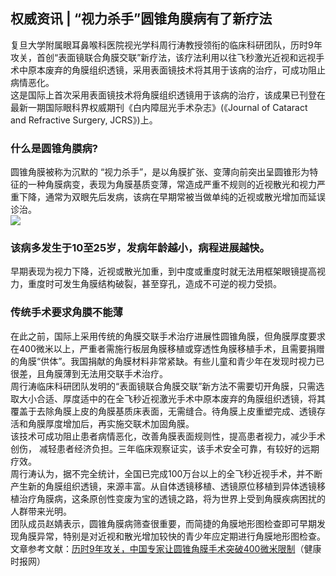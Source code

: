 ## 权威资讯 | “视力杀手”圆锥角膜病有了新疗法  
复旦大学附属眼耳鼻喉科医院视光学科周行涛教授领衔的临床科研团队，历时9年攻关，首创“表面镜联合角膜交联”新疗法，该疗法利用以往飞秒激光近视和远视手术中原本废弃的角膜组织透镜，采用表面镜技术将其用于该病的治疗，可成功阻止病情恶化。  
这是国际上首次采用表面镜技术将角膜组织透镜用于该病的治疗，该成果已刊登在最新一期国际眼科界权威期刊《白内障屈光手术杂志》(《Journal of Cataract and Refractive Surgery, JCRS》)上。  
### 什么是圆锥角膜病?  
圆锥角膜被称为沉默的 “视力杀手”，是以角膜扩张、变薄向前突出呈圆锥形为特征的一种角膜病变，表现为角膜基质变薄，常造成严重不规则的近视散光和视力严重下降，通常为双眼先后发病，该病在早期常被当做单纯的近视或散光增加而延误诊治。  
![](http://cdncms.v-keep.cn/wp-content/uploads/2019/10/timg60.jpg)  
### 该病多发生于10至25岁，发病年龄越小，病程进展越快。  
早期表现为视力下降，近视或散光加重，到中度或重度时就无法用框架眼镜提高视力，重度时可发生角膜结构破裂，甚至穿孔，造成不可逆的视力受损。  
### 传统手术要求角膜不能薄  
在此之前，国际上采用传统的角膜交联手术治疗进展性圆锥角膜，但角膜厚度要求在400微米以上，严重者需施行板层角膜移植或穿透性角膜移植手术，且需要捐赠的角膜“供体”。我国捐献的角膜材料非常紧缺。有些儿童和青少年在发现时视力已很差，且角膜薄到无法用交联手术治疗。  
周行涛临床科研团队发明的“表面镜联合角膜交联”新方法不需要切开角膜，只需选取大小合适、厚度适中的在全飞秒近视激光手术中原本废弃的角膜组织透镜，将其覆盖于去除角膜上皮的角膜基质床表面，无需缝合。待角膜上皮重塑完成、透镜存活和角膜厚度增加后，再实施交联术加固角膜。  
该技术可成功阻止患者病情恶化，改善角膜表面规则性，提高患者视力，减少手术创伤， 减轻患者经济负担。三年临床观察证实，该手术安全可靠，有较好的远期疗效。  
周行涛认为，据不完全统计，全国已完成100万台以上的全飞秒近视手术，并不断产生新的角膜组织透镜，来源丰富。从自体透镜移植、透镜原位移植到异体透镜移植治疗角膜病，这条原创性变废为宝的透镜之路，将为世界上受到角膜疾病困扰的人群带来光明。  
团队成员赵婧表示，圆锥角膜病筛查很重要，而简捷的角膜地形图检查即可早期发现角膜异常，特别是对近视和散光增加较快的青少年应定期进行角膜地形图检查。  
文章参考文献：<a href="http://www.jksb.com.cn/html/news/knowledge/2019/0828/140367.html">历时9年攻关，中国专家让圆锥角膜手术突破400微米限制</a>（健康时报网）  
